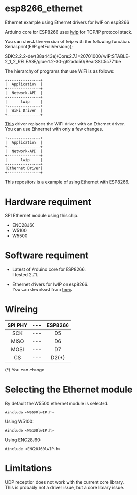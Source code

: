 # esp8266_ethernet

Ethernet example using Ethernet drivers for lwIP on esp8266

Arduino core for ESP8266 uses [lwip](https://savannah.nongnu.org/projects/lwip/) for TCP/IP protocol stack.

You can check the version of lwip with the following function: Serial.print(ESP.getFullVersion());

SDK:2.2.2-dev(38a443e)/Core:2.7.1=20701000/lwIP:STABLE-2_1_2_RELEASE/glue:1.2-30-g92add50/BearSSL:5c771be

The hierarchy of programs that use WiFi is as follows:

```
+---------------+
|  Application  |
+---------------+
|  Network-API  |
+---------------+
|      lwip     |
+---------------+
|  WiFi Driver  |
+---------------+ 
```



[This](https://github.com/d-a-v/W5500lwIP) driver replaces the WiFi driver with an Ethernet driver.   
You can use Ethnernet with only a few changes.   

```
+---------------+
|  Application  |
+---------------+
|  Network-API  |
+---------------+
|      lwip     |
+---------------+
|Ethernet Driver|
+---------------+
```

This repository is a example of using Ethernet with ESP8266.

# Hardware requiment
SPI Ethernet module using this chip.
- ENC28J60
- W5100
- W5500

# Software requiment
- Latest of Arduino core for ESP8266.   
I tested 2.7.1.   

- Ethernet drivers for lwIP on esp8266.   
You can download from [here](https://github.com/d-a-v/W5500lwIP).

# Wireing

|SPI PHY|---|ESP8266|
|:-:|:-:|:-:|
|SCK|---|D5|
|MISO|---|D6|
|MOSI|---|D7|
|CS|---|D2(*)|

(*) You can change.

# Selecting the Ethernet module

By default the W5500 ethernet module is selected.

```
#include <W5500lwIP.h>
```

Using W5100:

```
#include <W5100lwIP.h>
```

Using ENC28J60:

```
#include <ENC28J60lwIP.h>
```

# Limitations
UDP reception does not work with the current core library.   
This is probably not a driver issue, but a core library issue.   
